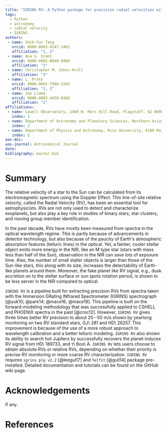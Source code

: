 ```yaml
---
title: "IGRINS RV: A Python package for precision radial velocities with Near-Infrared Spectra"
tags:
  - Python
  - astronomy
  - radial velocity
  - IGRINS
authors:
 - name: Shih-Yun Tang
   orcid: 0000-0003-4247-1401
   affiliation: "1, 2"
 - name: Asa G. Stahl
   orcid: 0000-0002-0848-6960
   affiliation: "3"
 - name: Christopher M. Johns-Krull
   affiliation: "3"
 - name: L. Prato
   orcid: 0000-0001-7998-226X
   affiliation: "1, 2"
 - name: Joe Llama
   orcid: 0000-0003-4450-0368
   affiliation: "1"
affiliations:
 - name: Lowell Observatory, 1400 W. Mars Hill Road, Flagstaff, AZ 86001, USA
   index: 1
 - name: Department of Astronomy and Planetary Sciences, Northern Arizona University, Flagstaff, AZ 86011, USA
   index: 2
 - name: Department of Physics and Astronomy, Rice University, 6100 Main Street, Houston, TX 77005, USA
   index: 3
aas-doi:
aas-journal: Astronomical Journal
date:
bibliography: master.bib
---
```


# Summary

The relative velocity of a star to the Sun can be calculated from its electromagnetic spectrum using the Doppler Effect. This line-of-site relative velocity, called the Radial Velocity (RV), has been an essential tool for astrophysicists. RVs are not only used to detect and characterize exoplanets, but also play a key role in studies of binary stars, star clusters, and moving group member identification.

In the past decade, RVs have mostly been measured from spectra in the optical wavelength regime. This is partly because of advancements in detector technology, but also because of the paucity of Earth's atmospheric absorption features (telluric lines) in the optical. Yet, a fainter, cooler stellar object emits more energy in the NIR, like an M type star (stars with mass less than half of the Sun), observation in the NIR can save lots of exposure time. Also, the number of small staller objects is larger than those of the Sun-like stars, this along with its size, increases the detectability of Earth-like planets around them. Moreover, the fake planet like RV signal, e.g., dusk accretion on to the stellar surface or sun spots rotation period, is shown to be less server in the NIR compared to optical.

``IGRINS RV`` is a pipeline built for extracting precision RVs from spectra taken with the Immersion GRating INfrared Spectrometer (IGRINS) spectrograph [@yuk10; @park14; @mace16; @mace18]. This pipeline is built on the forward-modeling methodology that was successfully applied to CSHELL and PHOENIX spectra in the past [@croc12]. However, ``IGRINS RV`` gives three times better RV precision to about 25--50 m/s shown by yearlong monitoring on two RV standard stars, GJ\ 281 and HD\ 26257. This improvement is because of the use of a more robust approach to wavelength calibration and a better telluric modeling. ``IGRINS RV`` also shown its ability to search hot Jupiters by successfully recovers the planet induces RV signal from HD\ 189733, and &tau;\ Boo\ A. ``IGRINS RV`` lets users choose to obtain absolute RVs or relative RVs, depending on whether their priority is precise RV monitoring or more coarse RV characterization. ``IGRINS RV`` requires ``igrins plp v2.2`` [@leegul17] and ``Telfit`` [@gull14] package pre-installed. Detailed documentation and tutorials can be found on the GitHub wiki page.


# Acknowledgements

If any.

# References
